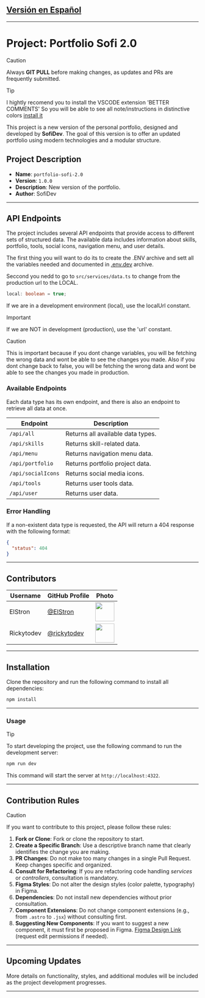 ## [Versión en Español](./README-es.md)

---

# Project: Portfolio Sofi 2.0

> [!CAUTION]
> Always **GIT PULL** before making changes, as updates and PRs are frequently submitted.

> [!TIP]
> I hightly recomend you to install the VSCODE extension 'BETTER COMMENTS' So you will be able to see all note/instructions in distinctive colors [install it ](https://marketplace.visualstudio.com/items?itemName=aaron-bond.better-comments)

This project is a new version of the personal portfolio, designed and developed by **SofiDev**. The goal of this version is to offer an updated portfolio using modern technologies and a modular structure.

## Project Description

- **Name**: `portfolio-sofi-2.0`
- **Version**: `1.0.0`
- **Description**: New version of the portfolio.
- **Author**: SofiDev

---

## API Endpoints

The project includes several API endpoints that provide access to different sets of structured data. The available data includes information about skills, portfolio, tools, social icons, navigation menu, and user details.

The first thing you will want to do its to create the .ENV archive and sett all the variables needed and documented in [.env.dev](/.env.dev) archive.

Seccond you nedd to go to `src/services/data.ts` to change from the production url to the LOCAL.

```typescript
local: boolean = true;
```

If we are in a development environment (local), use the localUrl constant.

>[!IMPORTANT]
>If we are NOT in development (production), use the 'url' constant.

>[!CAUTION]
>This is important because if you dont change variables, you will be fetching the wrong data and wont be able to see the changes you made. Also if you dont change back to false, you will be fetching the wrong data and wont be able to see the changes you made in production.

### Available Endpoints

Each data type has its own endpoint, and there is also an endpoint to retrieve all data at once.

| Endpoint           | Description                       |
| ------------------ | --------------------------------- |
| `/api/all`         | Returns all available data types. |
| `/api/skills`      | Returns skill-related data.       |
| `/api/menu`        | Returns navigation menu data.     |
| `/api/portfolio`   | Returns portfolio project data.   |
| `/api/socialIcons` | Returns social media icons.       |
| `/api/tools`       | Returns user tools data.          |
| `/api/user`        | Returns user data.                |

### Error Handling

If a non-existent data type is requested, the API will return a 404 response with the following format:

```json
{
  "status": 404
}
```

---

## Contributors

| Username   | GitHub Profile                               | Photo                                                                  |
| ---------- | -------------------------------------------- | ---------------------------------------------------------------------- |
| ElStron    | [@ElStron](https://github.com/ElStron)       | <img src="https://github.com/ElStron.png" width="50" height="50" />    |
| Rickytodev | [@rickytodev](https://github.com/rickytodev) | <img src="https://github.com/rickytodev.png" width="50" height="50" /> |

---

## Installation

Clone the repository and run the following command to install all dependencies:

```bash
npm install
```

---

### Usage

> [!TIP]
> To start developing the project, use the following command to run the development server:

```bash
npm run dev
```

This command will start the server at `http://localhost:4322`.

---

## Contribution Rules

> [!CAUTION]
> If you want to contribute to this project, please follow these rules:

1. **Fork or Clone**: Fork or clone the repository to start.
2. **Create a Specific Branch**: Use a descriptive branch name that clearly identifies the change you are making.
3. **PR Changes**: Do not make too many changes in a single Pull Request. Keep changes specific and organized.
4. **Consult for Refactoring**: If you are refactoring code handling _services_ or _controllers_, consultation is mandatory.
5. **Figma Styles**: Do not alter the design styles (color palette, typography) in Figma.
6. **Dependencies**: Do not install new dependencies without prior consultation.
7. **Component Extensions**: Do not change component extensions (e.g., from `.astro` to `.jsx`) without consulting first.
8. **Suggesting New Components**: If you want to suggest a new component, it must first be proposed in Figma. [Figma Design Link](https://www.figma.com/design/0ZhwLY2yydYgZwSw1lkQu7/SofiDev-Portfolio-2.0?node-id=3-2&t=0j94Gnt9WYl6Z86U-1) (request edit permissions if needed).

---

## Upcoming Updates

More details on functionality, styles, and additional modules will be included as the project development progresses.

---
